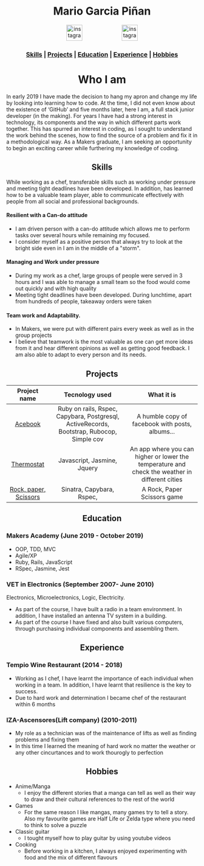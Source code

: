 <h1 align="center">Mario Garcia Piñan</h1>
<p align="center">
<a href="https://www.instagram.com/mgpinan1990/"><img src="https://thumbor.forbes.com/thumbor/960x0/https%3A%2F%2Fblogs-images.forbes.com%2Fjoresablount%2Ffiles%2F2019%2F08%2Funnamed-1200x1191.jpg" alt="instagram" hspace="50" height="42" width="42" ></a>
<a href="https://www.linkedin.com/in/mario-garcia-4491b316b/"><img src="http://cdn.northernlightspr.com/wp-content/uploads/2015/08/LinkedIn.png" alt="instagram" hspace="50" height="42" width="42" ></a>



### <p align="center"> [Skills](#skills) | [Projects](#projects) | [Education](#education) | [Experience](#experience) | [Hobbies](#hobbies)</p>


# <h1 align="center"> Who I am </h1>

In early 2019 I have made the decision to hang my apron and change my life by looking into learning how to code. At the time, I did not even know about the existence of ‘GitHub’ and five months later, here I am, a full stack junior developer (in the making). For years I have had a strong interest in technology, its components and the way in which different parts work together. This has spurred an interest in coding, as I sought to understand the work behind the scenes, how to find the source of a problem and fix it in a methodological way. As a Makers graduate, I am seeking an opportunity to begin an exciting career while furthering my knowledge of coding.

## <h2 align="center"><a name="skills">Skills</a></h2>


While working as a chef, transferable skills such as working under pressure and meeting tight deadlines have been developed. In addition, has learned how to be a valuable team player, able to communicate effectively with people from all social and professional backgrounds.


#### Resilient with a Can-do attitude

- I am driven person with a can-do attitude which allows me to perform tasks over several hours while remaining my focused.
- I consider myself as a positive person that always try to look at the bright side even in I am in the middle of a "storm".

#### Managing and Work under pressure

- During my work as a chef, large groups of people were served in 3 hours and I was able to manage a small team so the food would come out quickly and with high quality
- Meeting tight deadlines have been developed. During lunchtime, apart from hundreds of people, takeaway orders were taken

#### Team work and Adaptability.

- In Makers, we were put with different pairs every week as well as in the group projects
- I believe that teamwork is the most valuable as one can get more ideas from it and hear different opinions as well as getting good feedback. I am also able to adapt to every person and its needs.

## <h2 align="center"><a name="projects">Projects</a></h2>

| Project name |  Tecnology used | What it is |
| :-----: | :-------:  | :------:  |
| <a href='https://github.com/jaitone/acebook-good-guys'>Acebook  </a> | Ruby on rails, Rspec, Capybara, Postgresql, ActiveRecords, Bootstrap, Rubocop, Simple cov  | A humble copy of facebook with posts, albums...  |
| <a href='https://github.com/jaitone/Thermostat'>Thermostat </a> |Javascript, Jasmine, Jquery | An app where you can higher or lower the temperature and check the weather in different cities  |
| <a href='https://github.com/jaitone/rps-challenge'>Rock, paper, Scissors </a> | Sinatra, Capybara, Rspec,  | A Rock, Paper Scissors game |



## <h2 align="center"><a name="education">Education</a></h2>

### Makers Academy (June 2019 - October 2019)

- OOP, TDD, MVC
- Agile/XP
- Ruby, Rails, JavaScript
- RSpec, Jasmine, Jest

### VET in Electronics (September 2007- June 2010)

Electronics, Microelectronics, Logic, Electricity.
- As part of the course, I have built a radio in a team environment. In addition, I have installed an antenna
TV system in a building.
- As part of the course I have fixed and also built various computers, through purchasing individual components and
assembling them.


## <h2 align="center"><a name="experience">Experience</a></h2>


### Tempio Wine Restaurant (2014 - 2018)

- Working as I chef, I have learnt the importance of each individual when working in a team. In addition, I
have learnt that resilience is the key to success.
- Due to hard work and determination I became chef of the restaurant within 6 months

### IZA-Ascensores(Lift company) (2010-2011)

- My role as a technician was of the maintenance of lifts as well as finding problems and fixing them
- In this time I learned the meaning of hard work no matter the weather or any other cincurtances and to work thourogly to perfection

## <h2 align="center"><a name="hobbies">Hobbies</a></h2>

- Anime/Manga
  - I enjoy the different stories that a manga can tell as well as their way to draw and their cultural references to the rest of the world
- Games
  - For the same reason I like mangas, many games try to tell a story. Also my favourite games are Half Life or Zelda type where you need to think to solve a puzzle
- Classic guitar
  - I tought myself how to play guitar by using youtube videos
- Cooking
  - Before working in a kitchen, I always enjoyed experimenting with food and the mix of different flavours

